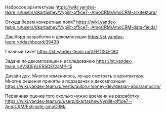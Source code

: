 Набросок архитектуры
https://wiki.yandex-team.ru/users/dkartashev/Vypilit-office7--AmoCRM/AmoCRM-arxitektura/

Откуда берём конкретные поля?
https://wiki.yandex-team.ru/users/dkartashev/Vypilit-office7--AmoCRM/AmoCRM-data-fields/

Дашборд разработки и декомпозиции
https://st.yandex-team.ru/dashboard/39439

Главный тикет
https://st.yandex-team.ru/VERTISQ-190

Задачи по декомпозиции и исследованию
https://st.yandex-team.ru/VSDEALERSDECOMP-15

Дизайн док. Многое изменилось, лучше смотреть в архитектуру. Многие решения приняты в подзадачах к декомпозиции
https://wiki.yandex-team.ru/vertis/autoru-money-dev/design-docs/amocrm/

Первичная оценка того сколько нужно времени на разработку
https://wiki.yandex-team.ru/users/dkartashev/Vypilit-office7--AmoCRM/Estimate-amoCRM/
